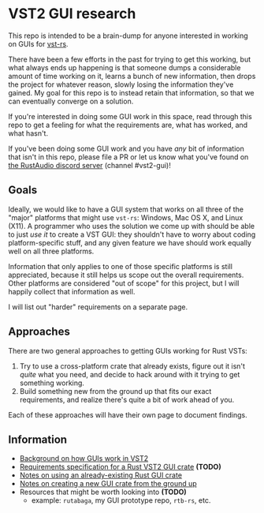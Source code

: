 # VST2 GUI research

This repo is intended to be a brain-dump for anyone interested in working on GUIs for [vst-rs](https://github.com/RustAudio/vst-rs).

There have been a few efforts in the past for trying to get this working, but what always ends up happening is that someone dumps a considerable amount of time working on it, learns a bunch of new information, then drops the project for whatever reason, slowly losing the information they've gained. My goal for this repo is to instead retain that information, so that we can eventually converge on a solution.

If you're interested in doing some GUI work in this space, read through this repo to get a feeling for what the requirements are, what has worked, and what hasn't.

If you've been doing some GUI work and you have *any* bit of information that isn't in this repo, please file a PR or let us know what you've found on [the RustAudio discord server](https://discord.gg/QPdhk2u) (channel #vst2-gui)!

## Goals

Ideally, we would like to have a GUI system that works on all three of the "major" platforms that might use `vst-rs`: Windows, Mac OS X, and Linux (X11). A programmer who uses the solution we come up with should be able to just *use it* to create a VST GUI: they shouldn't have to worry about coding platform-specific stuff, and any given feature we have should work equally well on all three platforms.

Information that only applies to one of those specific platforms is still appreciated, because it still helps us scope out the overall requirements. Other platforms are considered "out of scope" for this project, but I will happily collect that information as well.

I will list out "harder" requirements on a separate page.

## Approaches

There are two general approaches to getting GUIs working for Rust VSTs:

 1. Try to use a cross-platform crate that already exists, figure out it isn't *quite* what you need, and decide to hack around with it trying to get something working.
 2. Build something new from the ground up that fits our exact requirements, and realize there's quite a bit of work ahead of you.

Each of these approaches will have their own page to document findings.

## Information

 - [Background on how GUIs work in VST2](vst2-gui-background.md)
 - [Requirements specification for a Rust VST2 GUI crate](vst2-gui-requirements.md) **(TODO)**
 - [Notes on using an already-existing Rust GUI crate](already-existing-crates.md)
 - [Notes on creating a new GUI crate from the ground up](gui-from-scratch.md)
 - Resources that might be worth looking into **(TODO)**
    - example: `rutabaga`, my GUI prototype repo, `rtb-rs`, etc.
